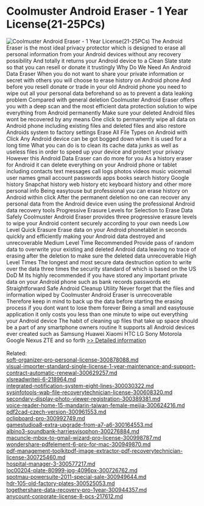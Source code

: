 # Coolmuster Android Eraser - 1 Year License(21-25PCs)
![Coolmuster Android Eraser - 1 Year License(21-25PCs)](https://mycommerce.akamaized.net/api/pimages/P300924889/BIG/300924889.PNG)
The Android Eraser is the most ideal privacy protector which is designed to erase all personal information from your Android devices without any recovery possibility And totally it returns your Android device to a Clean Slate state so that you can resell or donate it trustingly
Why Do We Need An Android Data Eraser
When you do not want to share your private information or secret with others you will choose to erase history on Android phone And before you resell donate or trade in your old Android phone you need to wipe out all your personal data beforehand so as to prevent a data leaking problem
Compared with general deletion Coolmuster Android Eraser offers you with a deep scan and the most efficient data protection solution to wipe everything from Android permanently Make sure your deleted Android files wont be recovered by any means
One click to permanently wipe all data on Android phone including existing files and deleted files and also restore Androids system to factory settings
Erase All File Types on Android with Click
Any Android device can be got bogged down when it is used for a long time What you can do is to clean its cache data junks as well as useless files in order to speed up your device and protect your privacy However this Android Data Eraser can do more for you
As a history eraser for Android it can delete everything on your Android phone or tablet including contacts text messages call logs photos videos music voicemail user names gmail account passwords apps books search history Google history Snapchat history web history etc keyboard history and other more personal info
Being easytouse but professional you can erase history on Android within click After the permanent deletion no one can recover any personal data from the Android device even using the professional Android data recovery tools
 Progressive Erasure Levels for Selection to Erase Data Safely
Coolmuster Android Eraser provides three progressive erasure levels to wipe your Android content securely according to your own needs
Low Level Quick Erasure Erase data on your Android phonetablet in seconds quickly and efficiently making your Android data destroyed and unrecoverable
Medium Level Time Recommended Provide pass of random data to overwrite your existing and deleted Android data leaving no trace of erasing after the deletion to make sure the deleted data unrecoverable
High Level Times The longest and most secure data destruction option to write over the data three times the security standard of which is based on the US DoD M Its highly recommended if you have stored any important private data on your Android phone such as bank records passwords etc
Straightforward Safe Android Cleanup Utility
Never forget that the files and information wiped by Coolmuster Android Eraser is unrecoverable Therefore keep in mind to back up the data before starting the erasing process if you dont want to lose them forever
Being a small and easytouse application it only costs you less than one minute to wipe out everything your Android device The habit of cleaning up files that take up space should be a part of any smartphone owners routine
It supports all Android devices ever created such as Samsung Huawei Xiaomi HTC LG Sony Motorola Google Nexus ZTE and so forth
[>> Detailed information](https://secure.shareit.com/shareit/product.html?productid=300924889&affiliateid=200057808)<br/><br/>Related:
<br />[soft-organizer-pro-personal-license-300878088.md](https://github.com/downloadplanet/downloadplanet/blob/main/soft-organizer-pro-personal-license-300878088.md)<br />[visual-importer-standard-single-license-1-year-maintenance-and-support-contract-automatic-renewal-300629257.md](https://github.com/downloadplanet/downloadplanet/blob/main/visual-importer-standard-single-license-1-year-maintenance-and-support-contract-automatic-renewal-300629257.md)<br />[xlsreadwriteii-6-218964.md](https://github.com/downloadplanet/downloadplanet/blob/main/xlsreadwriteii-6-218964.md)<br />[integrated-notification-system-eight-lines-300030322.md](https://github.com/downloadplanet/downloadplanet/blob/main/integrated-notification-system-eight-lines-300030322.md)<br />[sysinfotools-wab-file-recoverytechnician-license-300608320.md](https://github.com/downloadplanet/downloadplanet/blob/main/sysinfotools-wab-file-recoverytechnician-license-300608320.md)<br />[secondary-display-photo-viewer-registration-300389381.md](https://github.com/downloadplanet/downloadplanet/blob/main/secondary-display-photo-viewer-registration-300389381.md)<br />[voice-reader-home-15-mandarin-taiwan-female-meijia-300624216.md](https://github.com/downloadplanet/downloadplanet/blob/main/voice-reader-home-15-mandarin-taiwan-female-meijia-300624216.md)<br />[pdf2cad-czech-version-300961553.md](https://github.com/downloadplanet/downloadplanet/blob/main/pdf2cad-czech-version-300961553.md)<br />[oclipboard-pro-300992749.md](https://github.com/downloadplanet/downloadplanet/blob/main/oclipboard-pro-300992749.md)<br />[gamestudioa8-extra-upgrade-from-a7-a6-300164553.md](https://github.com/downloadplanet/downloadplanet/blob/main/gamestudioa8-extra-upgrade-from-a7-a6-300164553.md)<br />[albino3-soundbank-harriesvisophon-300276884.md](https://github.com/downloadplanet/downloadplanet/blob/main/albino3-soundbank-harriesvisophon-300276884.md)<br />[macuncle-mbox-to-gmail-wizard-pro-license-300998787.md](https://github.com/downloadplanet/downloadplanet/blob/main/macuncle-mbox-to-gmail-wizard-pro-license-300998787.md)<br />[wondershare-pdfelement-6-pro-for-mac-300949870.md](https://github.com/downloadplanet/downloadplanet/blob/main/wondershare-pdfelement-6-pro-for-mac-300949870.md)<br />[pdf-management-toolkitpdf-image-extractor-pdf-recoverytechnician-license-300725460.md](https://github.com/downloadplanet/downloadplanet/blob/main/pdf-management-toolkitpdf-image-extractor-pdf-recoverytechnician-license-300725460.md)<br />[hospital-manager-3-300577217.md](https://github.com/downloadplanet/downloadplanet/blob/main/hospital-manager-3-300577217.md)<br />[loc00204-plate-80999-jpg-4096px-300726762.md](https://github.com/downloadplanet/downloadplanet/blob/main/loc00204-plate-80999-jpg-4096px-300726762.md)<br />[spotmau-powersuite-2011-special-sale-300949644.md](https://github.com/downloadplanet/downloadplanet/blob/main/spotmau-powersuite-2011-special-sale-300949644.md)<br />[hdr-105-old-factory-plates-300525053.md](https://github.com/downloadplanet/downloadplanet/blob/main/hdr-105-old-factory-plates-300525053.md)<br />[togethershare-data-recovery-pro-1year-300944357.md](https://github.com/downloadplanet/downloadplanet/blob/main/togethershare-data-recovery-pro-1year-300944357.md)<br />[anycount-corporate-license-8-pcs-217612.md](https://github.com/downloadplanet/downloadplanet/blob/main/anycount-corporate-license-8-pcs-217612.md)
